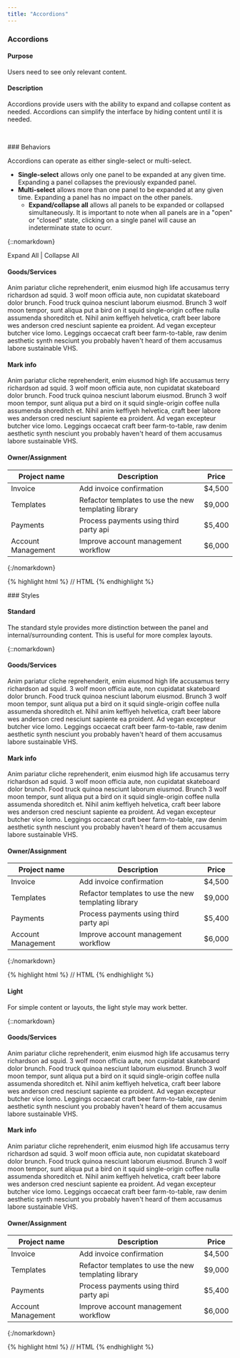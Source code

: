 ```yaml
---
title: "Accordions"
---
```


<div class="pl-pattern">
<h3>Accordions</h3>

#### Purpose
Users need to see only relevant content.

#### Description
Accordions provide users with the ability to expand and collapse content as needed. Accordions can simplify the interface by hiding content until it is needed.

&nbsp;

</div>

<div class="pl-pattern">
### Behaviors

Accordions can operate as either single-select or multi-select.

- __Single-select__ allows only one panel to be expanded at any given time. Expanding a panel collapses the previously expanded panel.
- __Multi-select__ allows more than one panel to be expanded at any given time. Expanding a panel has no impact on the other panels.
  - __Expand/collapse all__ allows all panels to be expanded or collapsed simultaneously. It is important to note when all panels are in a "open" or "closed" state, clicking on a single panel will cause an indeterminate state to ocurr.

{::nomarkdown}
<div class="pl-preview">
    <div class="panel-toggler">
      <a data-target="#3collapseOne,#3collapseTwo,#3collapseThree" data-toggle="collapse" >Expand All</a>&nbsp;|&nbsp;<a data-target="#3collapseOne,#3collapseTwo,#3collapseThree"  data-toggle="collapse">Collapse All</a>
    </div>
    <div class="panel-group" id="3accordion" role="tablist" aria-multiselectable="true">
      <div class="panel panel-default">
        <div class="panel-heading" role="tab" id="3headingOne" data-target="#3collapseOne" aria-expanded="true" data-toggle="collapse" aria-controls="3collapseOne">
          <h4 class="panel-title">
              <i class="icon icon-angle-right" ></i>Goods/Services
          </h4>
        </div>
        <div id="3collapseOne" class="panel-collapse collapse" role="tabpanel" aria-labelledby="3headingOne">
          <div class="panel-body">
            Anim pariatur cliche reprehenderit, enim eiusmod high life accusamus terry richardson ad squid. 3 wolf moon officia aute, non cupidatat skateboard dolor brunch. Food truck quinoa nesciunt laborum eiusmod. Brunch 3 wolf moon tempor, sunt aliqua put a bird on it squid single-origin coffee nulla assumenda shoreditch et. Nihil anim keffiyeh helvetica, craft beer labore wes anderson cred nesciunt sapiente ea proident. Ad vegan excepteur butcher vice lomo. Leggings occaecat craft beer farm-to-table, raw denim aesthetic synth nesciunt you probably haven't heard of them accusamus labore sustainable VHS.
          </div>
        </div>
      </div>
      <div class="panel panel-default">
        <div class="panel-heading" role="tab" id="3headingTwo" data-target="#3collapseTwo" aria-expanded="false" data-toggle="collapse" aria-controls="3collapseTwo">
          <h4 class="panel-title">
              <i class="icon icon-angle-right" ></i>Mark info
          </h4>
        </div>
        <div id="3collapseTwo" class="panel-collapse collapse" role="tabpanel" aria-labelledby="3headingTwo">
          <div class="panel-body">
            Anim pariatur cliche reprehenderit, enim eiusmod high life accusamus terry richardson ad squid. 3 wolf moon officia aute, non cupidatat skateboard dolor brunch. Food truck quinoa nesciunt laborum eiusmod. Brunch 3 wolf moon tempor, sunt aliqua put a bird on it squid single-origin coffee nulla assumenda shoreditch et. Nihil anim keffiyeh helvetica, craft beer labore wes anderson cred nesciunt sapiente ea proident. Ad vegan excepteur butcher vice lomo. Leggings occaecat craft beer farm-to-table, raw denim aesthetic synth nesciunt you probably haven't heard of them accusamus labore sustainable VHS.
          </div>
        </div>
      </div>
      <div class="panel panel-default">
        <div class="panel-heading" role="tab" id="3headingThree" data-target="#3collapseThree" aria-expanded="false" data-toggle="collapse" aria-controls="3collapseThree">
          <h4 class="panel-title">
              <i class="icon icon-angle-right" ></i>Owner/Assignment
          </h4>
        </div>
        <div id="3collapseThree" class="panel-collapse collapse" role="tabpanel" aria-labelledby="3headingThree">
          <table class="table table-striped">
            <thead>
                <tr>
                    <th>Project name</th>
                    <th>Description</th>
                    <th>Price</th>
                </tr>
            </thead>
            <tbody>
                <tr>
                    <td>Invoice</td>
                    <td><span >Add invoice confirmation</span></td>
                    <td><span >$4,500</span></td>
                </tr>
                <tr>
                    <td>Templates</td>
                    <td><span >Refactor templates to use the new templating library</span></td>
                    <td><span >$9,000</span></td>
                </tr>
                <tr>
                    <td>Payments</td>
                    <td><span >Process payments using third party api</span></td>
                    <td><span >$5,400</span></td>
                </tr>
                <tr>
                    <td>Account Management</td>
                    <td><span >Improve account management workflow</span></td>
                    <td><span >$6,000</span></td>
                </tr>
            </tbody>
          </table>
        </div>
      </div>
    </div>
</div>
{:/nomarkdown}

{% highlight html %}
// HTML
{% endhighlight %}

</div>

<div class="pl-pattern">
### Styles

#### Standard 

The standard style provides more distinction between the panel and internal/surrounding content. This is useful for more complex layouts.

{::nomarkdown}
<div class="pl-preview">
    <div class="panel-group" id="accordion" role="tablist" aria-multiselectable="true">
      <div class="panel panel-default">
        <div class="panel-heading" role="tab" id="headingOne" data-parent="#accordion" data-target="#collapseOne" aria-expanded="true" data-toggle="collapse" aria-controls="collapseOne">
          <h4 class="panel-title">
              <i class="icon icon-angle-right" ></i>Goods/Services
          </h4>
        </div>
        <div id="collapseOne" class="panel-collapse collapse in" role="tabpanel" aria-labelledby="headingOne">
          <div class="panel-body">
            Anim pariatur cliche reprehenderit, enim eiusmod high life accusamus terry richardson ad squid. 3 wolf moon officia aute, non cupidatat skateboard dolor brunch. Food truck quinoa nesciunt laborum eiusmod. Brunch 3 wolf moon tempor, sunt aliqua put a bird on it squid single-origin coffee nulla assumenda shoreditch et. Nihil anim keffiyeh helvetica, craft beer labore wes anderson cred nesciunt sapiente ea proident. Ad vegan excepteur butcher vice lomo. Leggings occaecat craft beer farm-to-table, raw denim aesthetic synth nesciunt you probably haven't heard of them accusamus labore sustainable VHS.
          </div>
        </div>
      </div>
      <div class="panel panel-default">
        <div class="panel-heading" role="tab" id="headingTwo" data-parent="#accordion" data-target="#collapseTwo" aria-expanded="false" data-toggle="collapse" aria-controls="collapseTwo">
          <h4 class="panel-title">
              <i class="icon icon-angle-right" ></i>Mark info
          </h4>
        </div>
        <div id="collapseTwo" class="panel-collapse collapse" role="tabpanel" aria-labelledby="headingTwo">
          <div class="panel-body">
            Anim pariatur cliche reprehenderit, enim eiusmod high life accusamus terry richardson ad squid. 3 wolf moon officia aute, non cupidatat skateboard dolor brunch. Food truck quinoa nesciunt laborum eiusmod. Brunch 3 wolf moon tempor, sunt aliqua put a bird on it squid single-origin coffee nulla assumenda shoreditch et. Nihil anim keffiyeh helvetica, craft beer labore wes anderson cred nesciunt sapiente ea proident. Ad vegan excepteur butcher vice lomo. Leggings occaecat craft beer farm-to-table, raw denim aesthetic synth nesciunt you probably haven't heard of them accusamus labore sustainable VHS.
          </div>
        </div>
      </div>
      <div class="panel panel-default">
        <div class="panel-heading" role="tab" id="headingThree" data-parent="#accordion" data-target="#collapseThree" aria-expanded="false" data-toggle="collapse" aria-controls="collapseThree">
          <h4 class="panel-title">
              <i class="icon icon-angle-right" ></i>Owner/Assignment
          </h4>
        </div>
        <div id="collapseThree" class="panel-collapse collapse" role="tabpanel" aria-labelledby="headingThree">
          <table class="table table-striped">
            <thead>
                <tr>
                    <th>Project name</th>
                    <th>Description</th>
                    <th>Price</th>
                </tr>
            </thead>
            <tbody>
                <tr>
                    <td>Invoice</td>
                    <td><span >Add invoice confirmation</span></td>
                    <td><span >$4,500</span></td>
                </tr>
                <tr>
                    <td>Templates</td>
                    <td><span >Refactor templates to use the new templating library</span></td>
                    <td><span >$9,000</span></td>
                </tr>
                <tr>
                    <td>Payments</td>
                    <td><span >Process payments using third party api</span></td>
                    <td><span >$5,400</span></td>
                </tr>
                <tr>
                    <td>Account Management</td>
                    <td><span >Improve account management workflow</span></td>
                    <td><span >$6,000</span></td>
                </tr>
            </tbody>
          </table>
        </div>
      </div>
    </div>
</div>
{:/nomarkdown}

{% highlight html %}
// HTML
{% endhighlight %}

#### Light 

For simple content or layouts, the light style may work better.

{::nomarkdown}
<div class="pl-preview">
    <div class="panel-group" id="2accordion" role="tablist" aria-multiselectable="true">
      <div class="panel">
        <div class="panel-heading" role="tab" id="2headingOne" data-parent="#2accordion" data-target="#2collapseOne" aria-expanded="true" data-toggle="collapse" aria-controls="2collapseOne">
          <h4 class="panel-title">
              <i class="icon icon-angle-right" ></i>Goods/Services
          </h4>
        </div>
        <div id="2collapseOne" class="panel-collapse collapse in" role="tabpanel" aria-labelledby="2headingOne">
          <div class="panel-body">
            Anim pariatur cliche reprehenderit, enim eiusmod high life accusamus terry richardson ad squid. 3 wolf moon officia aute, non cupidatat skateboard dolor brunch. Food truck quinoa nesciunt laborum eiusmod. Brunch 3 wolf moon tempor, sunt aliqua put a bird on it squid single-origin coffee nulla assumenda shoreditch et. Nihil anim keffiyeh helvetica, craft beer labore wes anderson cred nesciunt sapiente ea proident. Ad vegan excepteur butcher vice lomo. Leggings occaecat craft beer farm-to-table, raw denim aesthetic synth nesciunt you probably haven't heard of them accusamus labore sustainable VHS.
          </div>
        </div>
      </div>
      <div class="panel">
        <div class="panel-heading" role="tab" id="2headingTwo" data-parent="#2accordion" data-target="#2collapseTwo" aria-expanded="false" data-toggle="collapse" aria-controls="2collapseTwo">
          <h4 class="panel-title">
              <i class="icon icon-angle-right" ></i>Mark info
          </h4>
        </div>
        <div id="2collapseTwo" class="panel-collapse collapse" role="tabpanel" aria-labelledby="2headingTwo">
          <div class="panel-body">
            Anim pariatur cliche reprehenderit, enim eiusmod high life accusamus terry richardson ad squid. 3 wolf moon officia aute, non cupidatat skateboard dolor brunch. Food truck quinoa nesciunt laborum eiusmod. Brunch 3 wolf moon tempor, sunt aliqua put a bird on it squid single-origin coffee nulla assumenda shoreditch et. Nihil anim keffiyeh helvetica, craft beer labore wes anderson cred nesciunt sapiente ea proident. Ad vegan excepteur butcher vice lomo. Leggings occaecat craft beer farm-to-table, raw denim aesthetic synth nesciunt you probably haven't heard of them accusamus labore sustainable VHS.
          </div>
        </div>
      </div>
      <div class="panel">
        <div class="panel-heading" role="tab" id="2headingThree" data-parent="#2accordion" data-target="#2collapseThree" aria-expanded="false" data-toggle="collapse" aria-controls="2collapseThree">
          <h4 class="panel-title">
              <i class="icon icon-angle-right" ></i>Owner/Assignment
          </h4>
        </div>
        <div id="2collapseThree" class="panel-collapse collapse" role="tabpanel" aria-labelledby="2headingThree">
          <table class="table table-striped">
            <thead>
                <tr>
                    <th>Project name</th>
                    <th>Description</th>
                    <th>Price</th>
                </tr>
            </thead>
            <tbody>
                <tr>
                    <td>Invoice</td>
                    <td><span >Add invoice confirmation</span></td>
                    <td><span >$4,500</span></td>
                </tr>
                <tr>
                    <td>Templates</td>
                    <td><span >Refactor templates to use the new templating library</span></td>
                    <td><span >$9,000</span></td>
                </tr>
                <tr>
                    <td>Payments</td>
                    <td><span >Process payments using third party api</span></td>
                    <td><span >$5,400</span></td>
                </tr>
                <tr>
                    <td>Account Management</td>
                    <td><span >Improve account management workflow</span></td>
                    <td><span >$6,000</span></td>
                </tr>
            </tbody>
          </table>
        </div>
      </div>
    </div>
</div>
{:/nomarkdown}

{% highlight html %}
// HTML
{% endhighlight %}

</div>
